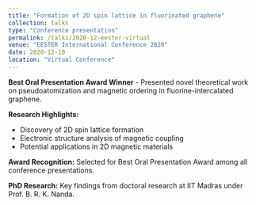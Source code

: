```yaml
---
title: "Formation of 2D spin lattice in fluorinated graphene"
collection: talks
type: "Conference presentation"
permalink: /talks/2020-12-eester-virtual
venue: "EESTER International Conference 2020"
date: 2020-12-10
location: "Virtual Conference"
---
```


**Best Oral Presentation Award Winner** - Presented novel theoretical work on pseudoatomization and magnetic ordering in fluorine-intercalated graphene.

**Research Highlights:**
- Discovery of 2D spin lattice formation
- Electronic structure analysis of magnetic coupling
- Potential applications in 2D magnetic materials

**Award Recognition:** Selected for Best Oral Presentation Award among all conference presentations.

**PhD Research:** Key findings from doctoral research at IIT Madras under Prof. B. R. K. Nanda.
